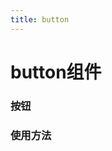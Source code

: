 ```yaml
---
title: button
---
```


# button组件
### 按钮
### 使用方法
<ClientOnly>
<button-demo></button-demo>
</ClientOnly>